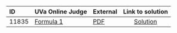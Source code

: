 | ID | UVa Online Judge | External | Link to solution |
|:---|:---|:---|:---:|
| 11835 | [Formula 1](https://onlinejudge.org/index.php?option=com_onlinejudge&Itemid=8&category=624&page=show_problem&problem=2935) | [PDF](https://onlinejudge.org/external/118/11835.pdf) | [Solution](https%3A//github.com/versenyi98/programming-contests/tree/master/UVa%20Online%20Judge/11835%2520-%2520Formula%25201)|
